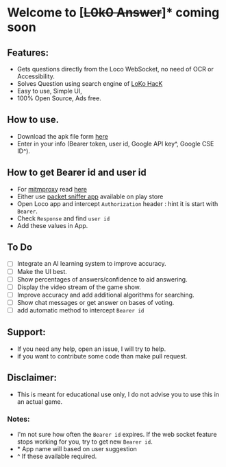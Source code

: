 # Welcome to [~~L0k0 Answer~~]\* coming soon

## Features:

 -  Gets questions directly from the Loco WebSocket, no need of OCR or Accessibility.
 - Solves Question using  search engine of [LoKo HacK](https://github.com/SubhamTyagi/loco-answers)
 - Easy to use, Simple UI, 
 - 100% Open Source, Ads free. 
 
 ## How to use. 
 
 - Download the apk file form [ here](https://github.com/SubhamTyagi/loco-socket/releases)
 - Enter in your info (Bearer token, user id, Google API key^,  Google CSE ID^).
 ## How to get Bearer id and user id
 
 - For [mitmproxy](https://mitmproxy.org/) read [here](https://blog.heckel.xyz/2013/07/01/how-to-use-mitmproxy-to-read-and-modify-https-traffic-of-your-phone/) 
 - Either use [packet sniffer app](https://play.google.com/store/apps/collection/search_results_cluster_apps?clp=ggEQCg5wYWNrZXQgc25uaWZlcg==:S:ANO1ljKjtX4) available on play store
 - Open Loco app and intercept `Authorization`  header : hint it is start with `Bearer`.
 - Check `Response`  and find `user id`
 -  Add these values in App.
## To Do
 - [ ] Integrate an AI learning system to improve accuracy.
 - [ ] Make the UI best.
 - [ ] Show percentages of answers/confidence to aid answering.
 - [ ] Display the video stream of the game show.
 - [ ] Improve accuracy and add additional algorithms for searching.
 - [ ] Show chat messages or get answer on bases of voting.
 - [ ]  add automatic method to intercept `Bearer id`
 ## Support: 
 
 -    If you need any help, open an issue, I will try to help.
 -    if you want to contribute some code than make pull request.
 ## Disclaimer:
 -   This is meant for educational use only, I do not advise you to use this in an actual  game.
 
 ### Notes:
 - I'm not sure how often the `Bearer id` expires. If the web socket feature stops working for you, try to get new `Bearer id`.
 - \* App name will based on user suggestion
 - \^ If these available required. 
